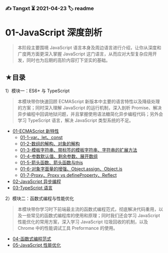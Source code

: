 ### ✍️ Tangxt ⏳ 2021-04-23 🏷️ readme

# 01-JavaScript 深度剖析

> 本阶段主要围境 JavaScript 语言本身及周边语言进行介绍，让你从深度和广度两方面更深入掌握 JavaScript 这门语言，从而应对大型复杂应用开发，同时也为后期的高阶内容打下坚实的基础。

## ★目录

1）模块一：ES6+ 与 TypeScript

> 本模块带你快速回顾 ECMAScript 新版本中主要的语言特性以及降级处理的方案；同时深入理解 JavaScript 的运行机制，深入剖析 Promise、解决异步编程中回调地狱问题，并且掌握使用语法糖简化异步编程代码；另外会学习 TypeScript 语言，解决 JavaScript 类型系统的不足。

- [01-ECMAScript 新特性](./01.md)
  - [01-1-var、let、const](./01-1.md)
  - [01-2-数组的解构、对象的解构](./01-2.md)
  - [01-3-模板字符串、带标签的模板字符串、字符串的扩展方法](./01-3.md)
  - [01-4-参数默认值、剩余参数、展开数组](./01-4.md)
  - [01-5-箭头函数、箭头函数与this](./01-5.md)
  - [01-6-对象字面量的增强、Object.assign、Object.is](./01-6.md)
  - [01-7-Proxy、Proxy vs defineProperty、Reflect](./01-7.md)
- [02-JavaScript 异步编程](./02.md)
- [03-TypeScript 语言](./03.md)

2）模块二：函数式编程与性能优化

> 本模块带你学习时下前端最主流的函数式编程范式，彻底解决代码重用，以及一些常见的函数式编程库的使用和原理；同时我们还会学习 JavaScript 性能优化的常用方案，深入学习 JavaScript 垃圾回收的机制，以及 Chrome 中的性能调试工具 Preformance 的使用。

- [04-函数式编程范式](./04.md)
- [05-JavaScript 性能优化](./05.md)
